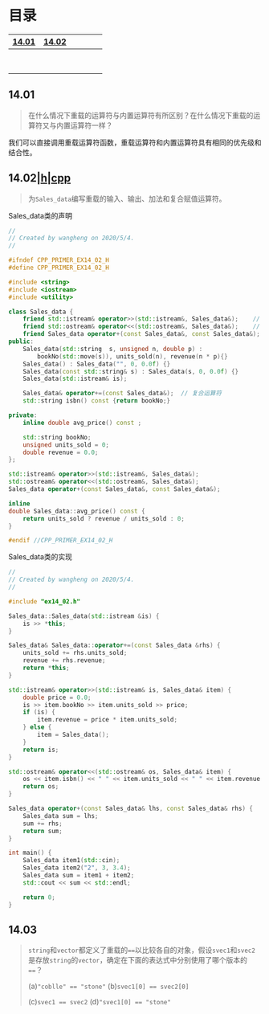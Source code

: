 # 目录

| [14.01](#1401) | [14.02](#1402) |      |      |      |      |
| :------------: | :------------: | :--: | :--: | :--: | :--: |
|                |                |      |      |      |      |
|                |                |      |      |      |      |
|                |                |      |      |      |      |
|                |                |      |      |      |      |
|                |                |      |      |      |      |
|                |                |      |      |      |      |
|                |                |      |      |      |      |
|                |                |      |      |      |      |

## 14.01
>在什么情况下重载的运算符与内置运算符有所区别？在什么情况下重载的运算符又与内置运算符一样？

我们可以直接调用重载运算符函数，重载运算符和内置运算符具有相同的优先级和结合性。
## 14.02|[h](./ex14_02.h)|[cpp](./ex14_02.cpp)
> 为`Sales_data`编写重载的输入、输出、加法和复合赋值运算符。

Sales_data类的声明
```c++
//
// Created by wangheng on 2020/5/4.
//

#ifndef CPP_PRIMER_EX14_02_H
#define CPP_PRIMER_EX14_02_H

#include <string>
#include <iostream>
#include <utility>

class Sales_data {
    friend std::istream& operator>>(std::istream&, Sales_data&);    // 输入
    friend std::ostream& operator<<(std::ostream&, Sales_data&);    // 输出
    friend Sales_data operator+(const Sales_data&, const Sales_data&);  // 加法
public:
    Sales_data(std::string  s, unsigned n, double p) :
        bookNo(std::move(s)), units_sold(n), revenue(n * p){}
    Sales_data() : Sales_data("", 0, 0.0f) {}
    Sales_data(const std::string& s) : Sales_data(s, 0, 0.0f) {}
    Sales_data(std::istream& is);

    Sales_data& operator+=(const Sales_data&);  // 复合运算符
    std::string isbn() const {return bookNo;}

private:
    inline double avg_price() const ;

    std::string bookNo;
    unsigned units_sold = 0;
    double revenue = 0.0;
};

std::istream& operator>>(std::istream&, Sales_data&);
std::ostream& operator<<(std::ostream&, Sales_data&);
Sales_data operator+(const Sales_data&, const Sales_data&);

inline
double Sales_data::avg_price() const {
    return units_sold ? revenue / units_sold : 0;
}

#endif //CPP_PRIMER_EX14_02_H
```
Sales_data类的实现
```c++
//
// Created by wangheng on 2020/5/4.
//

#include "ex14_02.h"

Sales_data::Sales_data(std::istream &is) {
    is >> *this;
}

Sales_data& Sales_data::operator+=(const Sales_data &rhs) {
    units_sold += rhs.units_sold;
    revenue += rhs.revenue;
    return *this;
}

std::istream& operator>>(std::istream& is, Sales_data& item) {
    double price = 0.0;
    is >> item.bookNo >> item.units_sold >> price;
    if (is) {
        item.revenue = price * item.units_sold;
    } else {
        item = Sales_data();
    }
    return is;
}

std::ostream& operator<<(std::ostream& os, Sales_data& item) {
    os << item.isbn() << " " << item.units_sold << " " << item.revenue << " " << item.avg_price();
    return os;
}

Sales_data operator+(const Sales_data& lhs, const Sales_data& rhs) {
    Sales_data sum = lhs;
    sum += rhs;
    return sum;
}

int main() {
    Sales_data item1(std::cin);
    Sales_data item2("2", 3, 3.4);
    Sales_data sum = item1 + item2;
    std::cout << sum << std::endl;

    return 0;
}
```
## 14.03
>`string`和`vector`都定义了重载的`==`以比较各自的对象，假设`svec1`和`svec2`是存放`string`的`vector`，确定在下面的表达式中分别使用了哪个版本的`==`？
>
>(a)`"coblle" == "stone"`   (b)`svec1[0] == svec2[0]`
>
>(c)`svec1 == svec2`        (d)`"svec1[0] == "stone"`


